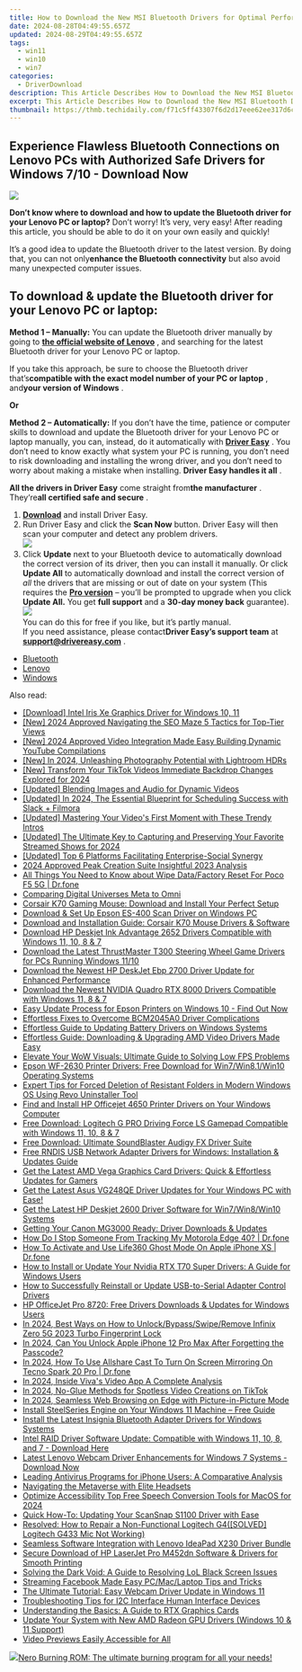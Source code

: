 ```yaml
---
title: How to Download the New MSI Bluetooth Drivers for Optimal Performance on Windows 11 & 10
date: 2024-08-28T04:49:55.657Z
updated: 2024-08-29T04:49:55.657Z
tags:
  - win11
  - win10
  - win7
categories:
  - DriverDownload
description: This Article Describes How to Download the New MSI Bluetooth Drivers for Optimal Performance on Windows 11 & 10
excerpt: This Article Describes How to Download the New MSI Bluetooth Drivers for Optimal Performance on Windows 11 & 10
thumbnail: https://thmb.techidaily.com/f71c5ff43307f6d2d17eee62ee317d6c80fb14bebfbfd43367d29eb599c5ee29.jpg
---
```


## Experience Flawless Bluetooth Connections on Lenovo PCs with Authorized Safe Drivers for Windows 7/10 - Download Now

![](https://images.drivereasy.com/wp-content/uploads/2018/12/bluetooth.png)

 **Don’t know where to download and how to update the Bluetooth driver for your Lenovo PC or laptop?** Don’t worry! It’s very, very easy! After reading this article, you should be able to do it on your own easily and quickly!

 It’s a good idea to update the Bluetooth driver to the latest version. By doing that, you can not only**enhance the Bluetooth connectivity** but also avoid many unexpected computer issues.

## **To download & update the Bluetooth driver for your Lenovo PC or laptop:**

**Method 1 – Manually:**  You can update the Bluetooth driver manually by going to **[the official website of Lenovo](https://shop-links.co/link/?exclusive=1&publisher_slug=itechdaily19598&url=https%3A%2F%2Fwww.lenovo.com%2Fus%2Fen%2F)**  , and searching for the latest Bluetooth driver for your Lenovo PC or laptop.

 If you take this approach, be sure to choose the Bluetooth driver that’s**compatible with the exact model number of your PC or laptop** , and**your version of Windows** .

**Or**

**Method 2 – Automatically:**   If you don’t have the time, patience or computer skills to download and update the Bluetooth driver for your Lenovo PC or laptop manually, you can, instead, do it automatically with **[Driver Easy](https://tools.techidaily.com/drivereasy/download/)**  .  You don’t need to know exactly what system your PC is running, you don’t need to risk downloading and installing the wrong driver, and you don’t need to worry about making a mistake when installing. **Driver Easy handles it all** .

**All the drivers in Driver Easy** come straight from**the manufacturer** . They‘re**all certified safe and secure** .

1. **[Download](https://tools.techidaily.com/drivereasy/download/)**  and install Driver Easy.
2. Run Driver Easy and click the **Scan Now**  button. Driver Easy will then scan your computer and detect any problem drivers.  
![](https://images.drivereasy.com/wp-content/uploads/2018/12/Snap819.png)
3. Click **Update**  next to your Bluetooth device to automatically download the correct version of its driver, then you can install it manually. Or click **Update All**  to automatically download and install the correct version of _all_  the drivers that are missing or out of date on your system (This requires the **[Pro version](https://tools.techidaily.com/drivereasy/download/)**  – you’ll be prompted to upgrade when you click **Update All.** You get **full support**  and a **30-day money back**  guarantee).  
![](https://images.drivereasy.com/wp-content/uploads/2018/12/Snap820.png)  
 You can do this for free if you like, but it’s partly manual.  
 If you need assistance, please contact**Driver Easy’s support team** at **[support@drivereasy.com](https://tools.techidaily.com/drivereasy/download/)**  .

* [Bluetooth](https://tools.techidaily.com/drivereasy/download/)
* [Lenovo](https://tools.techidaily.com/drivereasy/download/)
* [Windows](https://tools.techidaily.com/drivereasy/download/)

<ins class="adsbygoogle"
     style="display:block"
     data-ad-format="autorelaxed"
     data-ad-client="ca-pub-7571918770474297"
     data-ad-slot="1223367746"></ins>



<ins class="adsbygoogle"
     style="display:block"
     data-ad-client="ca-pub-7571918770474297"
     data-ad-slot="8358498916"
     data-ad-format="auto"
     data-full-width-responsive="true"></ins>

<span class="atpl-alsoreadstyle">Also read:</span>
<div><ul>
<li><a href="https://win-amazing.techidaily.com/download-intel-iris-xe-graphics-driver-for-windows-10-11/"><u>[Download] Intel Iris Xe Graphics Driver for Windows 10, 11</u></a></li>
<li><a href="https://youtube-sure.techidaily.com/024-approved-navigating-the-seo-maze-5-tactics-for-top-tier-views/"><u>[New] 2024 Approved  Navigating the SEO Maze  5 Tactics for Top-Tier Views</u></a></li>
<li><a href="https://fox-cloud.techidaily.com/new-2024-approved-video-integration-made-easy-building-dynamic-youtube-compilations/"><u>[New] 2024 Approved  Video Integration Made Easy  Building Dynamic YouTube Compilations</u></a></li>
<li><a href="https://fox-links.techidaily.com/new-in-2024-unleashing-photography-potential-with-lightroom-hdrs/"><u>[New] In 2024, Unleashing Photography Potential with Lightroom HDRs</u></a></li>
<li><a href="https://tiktok-clips.techidaily.com/new-transform-your-tiktok-videos-immediate-backdrop-changes-explored-for-2024/"><u>[New] Transform Your TikTok Videos  Immediate Backdrop Changes Explored for 2024</u></a></li>
<li><a href="https://extra-lessons.techidaily.com/updated-blending-images-and-audio-for-dynamic-videos/"><u>[Updated] Blending Images and Audio for Dynamic Videos</u></a></li>
<li><a href="https://screen-sharing-recording.techidaily.com/updated-in-2024-the-essential-blueprint-for-scheduling-success-with-slack-plus-filmora/"><u>[Updated] In 2024, The Essential Blueprint for Scheduling Success with Slack + Filmora</u></a></li>
<li><a href="https://facebook-record-videos.techidaily.com/updated-mastering-your-videos-first-moment-with-these-trendy-intros/"><u>[Updated] Mastering Your Video's First Moment with These Trendy Intros</u></a></li>
<li><a href="https://video-screen-grab.techidaily.com/updated-the-ultimate-key-to-capturing-and-preserving-your-favorite-streamed-shows-for-2024/"><u>[Updated] The Ultimate Key to Capturing and Preserving Your Favorite Streamed Shows for 2024</u></a></li>
<li><a href="https://some-tips.techidaily.com/updated-top-6-platforms-facilitating-enterprise-social-synergy/"><u>[Updated] Top 6 Platforms Facilitating Enterprise-Social Synergy</u></a></li>
<li><a href="https://article-helps.techidaily.com/2024-approved-peak-creation-suite-insightful-2023-analysis/"><u>2024 Approved  Peak Creation Suite  Insightful 2023 Analysis</u></a></li>
<li><a href="https://techidaily.com/all-things-you-need-to-know-about-wipe-datafactory-reset-for-poco-f5-5g-drfone-by-drfone-reset-android-reset-android/"><u>All Things You Need to Know about Wipe Data/Factory Reset For Poco F5 5G | Dr.fone</u></a></li>
<li><a href="https://extra-tips.techidaily.com/comparing-digital-universes-meta-to-omni/"><u>Comparing Digital Universes  Meta to Omni</u></a></li>
<li><a href="https://win-amazing.techidaily.com/corsair-k70-gaming-mouse-download-and-install-your-perfect-setup/"><u>Corsair K70 Gaming Mouse: Download and Install Your Perfect Setup</u></a></li>
<li><a href="https://win-amazing.techidaily.com/download-and-set-up-epson-es-400-scan-driver-on-windows-pc/"><u>Download & Set Up Epson ES-400 Scan Driver on Windows PC</u></a></li>
<li><a href="https://win-amazing.techidaily.com/download-and-installation-guide-corsair-k70-mouse-drivers-and-software/"><u>Download and Installation Guide: Corsair K70 Mouse Drivers & Software</u></a></li>
<li><a href="https://win-amazing.techidaily.com/download-hp-deskjet-ink-advantage-2652-drivers-compatible-with-windows-11-10-8-and-7/"><u>Download HP Deskjet Ink Advantage 2652 Drivers Compatible with Windows 11, 10, 8 & 7</u></a></li>
<li><a href="https://win-amazing.techidaily.com/download-the-latest-thrustmaster-t300-steering-wheel-game-drivers-for-pcs-running-windows-1110/"><u>Download the Latest ThrustMaster T300 Steering Wheel Game Drivers for PCs Running Windows 11/10</u></a></li>
<li><a href="https://win-amazing.techidaily.com/download-the-newest-hp-deskjet-ebp-2700-driver-update-for-enhanced-performance/"><u>Download the Newest HP DeskJet Ebp 2700 Driver Update for Enhanced Performance</u></a></li>
<li><a href="https://win-amazing.techidaily.com/download-the-newest-nvidia-quadro-rtx-8000-drivers-compatible-with-windows-11-8-and-7/"><u>Download the Newest NVIDIA Quadro RTX 8000 Drivers Compatible with Windows 11, 8 & 7</u></a></li>
<li><a href="https://win-amazing.techidaily.com/easy-update-process-for-epson-printers-on-windows-10-find-out-now/"><u>Easy Update Process for Epson Printers on Windows 10 - Find Out Now</u></a></li>
<li><a href="https://win-amazing.techidaily.com/effortless-fixes-to-overcome-bcm2045a0-driver-complications/"><u>Effortless Fixes to Overcome BCM2045A0 Driver Complications</u></a></li>
<li><a href="https://win-amazing.techidaily.com/effortless-guide-to-updating-battery-drivers-on-windows-systems/"><u>Effortless Guide to Updating Battery Drivers on Windows Systems</u></a></li>
<li><a href="https://win-amazing.techidaily.com/effortless-guide-downloading-and-upgrading-amd-video-drivers-made-easy/"><u>Effortless Guide: Downloading & Upgrading AMD Video Drivers Made Easy</u></a></li>
<li><a href="https://win-answers.techidaily.com/elevate-your-wow-visuals-ultimate-guide-to-solving-low-fps-problems/"><u>Elevate Your WoW Visuals: Ultimate Guide to Solving Low FPS Problems</u></a></li>
<li><a href="https://win-amazing.techidaily.com/epson-wf-2630-printer-drivers-free-download-for-win7win81win10-operating-systems/"><u>Epson WF-2630 Printer Drivers: Free Download for Win7/Win8.1/Win10 Operating Systems</u></a></li>
<li><a href="https://win-forum.techidaily.com/expert-tips-for-forced-deletion-of-resistant-folders-in-modern-windows-os-using-revo-uninstaller-tool/"><u>Expert Tips for Forced Deletion of Resistant Folders in Modern Windows OS Using Revo Uninstaller Tool</u></a></li>
<li><a href="https://win-amazing.techidaily.com/find-and-install-hp-officejet-4650-printer-drivers-on-your-windows-computer/"><u>Find and Install HP Officejet 4650 Printer Drivers on Your Windows Computer</u></a></li>
<li><a href="https://win-amazing.techidaily.com/free-download-logitech-g-pro-driving-force-ls-gamepad-compatible-with-windows-11-10-8-and-7/"><u>Free Download: Logitech G PRO Driving Force LS Gamepad Compatible with Windows 11, 10, 8 & 7</u></a></li>
<li><a href="https://win-amazing.techidaily.com/free-download-ultimate-soundblaster-audigy-fx-driver-suite/"><u>Free Download: Ultimate SoundBlaster Audigy FX Driver Suite</u></a></li>
<li><a href="https://win-amazing.techidaily.com/free-rndis-usb-network-adapter-drivers-for-windows-installation-and-updates-guide/"><u>Free RNDIS USB Network Adapter Drivers for Windows: Installation & Updates Guide</u></a></li>
<li><a href="https://win-amazing.techidaily.com/1722966668933-get-the-latest-amd-vega-graphics-card-drivers-quick-and-effortless-updates-for-gamers/"><u>Get the Latest AMD Vega Graphics Card Drivers: Quick & Effortless Updates for Gamers</u></a></li>
<li><a href="https://win-amazing.techidaily.com/get-the-latest-asus-vg248qe-driver-updates-for-your-windows-pc-with-ease/"><u>Get the Latest Asus VG248QE Driver Updates for Your Windows PC with Ease!</u></a></li>
<li><a href="https://win-amazing.techidaily.com/get-the-latest-hp-deskjet-2600-driver-software-for-win7win8win10-systems/"><u>Get the Latest HP Deskjet 2600 Driver Software for Win7/Win8/Win10 Systems</u></a></li>
<li><a href="https://hardware-help.techidaily.com/getting-your-canon-mg3000-ready-driver-downloads-and-updates/"><u>Getting Your Canon MG3000 Ready: Driver Downloads & Updates</u></a></li>
<li><a href="https://android-location-track.techidaily.com/how-do-i-stop-someone-from-tracking-my-motorola-edge-40-drfone-by-drfone-virtual-android/"><u>How Do I Stop Someone From Tracking My Motorola Edge 40? | Dr.fone</u></a></li>
<li><a href="https://location-social.techidaily.com/how-to-activate-and-use-life360-ghost-mode-on-apple-iphone-xs-drfone-by-drfone-virtual-ios/"><u>How To Activate and Use Life360 Ghost Mode On Apple iPhone XS | Dr.fone</u></a></li>
<li><a href="https://win-amazing.techidaily.com/how-to-install-or-update-your-nvidia-rtx-t70-super-drivers-a-guide-for-windows-users/"><u>How to Install or Update Your Nvidia RTX T70 Super Drivers: A Guide for Windows Users</u></a></li>
<li><a href="https://win-amazing.techidaily.com/how-to-successfully-reinstall-or-update-usb-to-serial-adapter-control-drivers/"><u>How to Successfully Reinstall or Update USB-to-Serial Adapter Control Drivers</u></a></li>
<li><a href="https://win-amazing.techidaily.com/hp-officejet-pro-8720-free-drivers-downloads-and-updates-for-windows-users/"><u>HP OfficeJet Pro 8720: Free Drivers Downloads & Updates for Windows Users</u></a></li>
<li><a href="https://unlock-android.techidaily.com/in-2024-best-ways-on-how-to-unlockbypassswiperemove-infinix-zero-5g-2023-turbo-fingerprint-lock-by-drfone-android/"><u>In 2024, Best Ways on How to Unlock/Bypass/Swipe/Remove Infinix Zero 5G 2023 Turbo Fingerprint Lock</u></a></li>
<li><a href="https://ios-unlock.techidaily.com/in-2024-can-you-unlock-apple-iphone-12-pro-max-after-forgetting-the-passcode-by-drfone-ios/"><u>In 2024, Can You Unlock Apple iPhone 12 Pro Max After Forgetting the Passcode?</u></a></li>
<li><a href="https://screen-mirror.techidaily.com/in-2024-how-to-use-allshare-cast-to-turn-on-screen-mirroring-on-tecno-spark-20-pro-drfone-by-drfone-android/"><u>In 2024, How To Use Allshare Cast To Turn On Screen Mirroring On Tecno Spark 20 Pro | Dr.fone</u></a></li>
<li><a href="https://extra-skills.techidaily.com/in-2024-inside-vivas-video-app-a-complete-analysis/"><u>In 2024, Inside Viva's Video App  A Complete Analysis</u></a></li>
<li><a href="https://extra-approaches.techidaily.com/in-2024-no-glue-methods-for-spotless-video-creations-on-tiktok/"><u>In 2024, No-Glue Methods for Spotless Video Creations on TikTok</u></a></li>
<li><a href="https://extra-skills.techidaily.com/in-2024-seamless-web-browsing-on-edge-with-picture-in-picture-mode/"><u>In 2024, Seamless Web Browsing on Edge with Picture-in-Picture Mode</u></a></li>
<li><a href="https://win-amazing.techidaily.com/install-steelseries-engine-on-your-windows-11-machine-free-guide/"><u>Install SteelSeries Engine on Your Windows 11 Machine – Free Guide</u></a></li>
<li><a href="https://win-amazing.techidaily.com/install-the-latest-insignia-bluetooth-adapter-drivers-for-windows-systems/"><u>Install the Latest Insignia Bluetooth Adapter Drivers for Windows Systems</u></a></li>
<li><a href="https://win-amazing.techidaily.com/intel-raid-driver-software-update-compatible-with-windows-11-10-8-and-7-download-here/"><u>Intel RAID Driver Software Update: Compatible with Windows 11, 10, 8, and 7 - Download Here</u></a></li>
<li><a href="https://win-amazing.techidaily.com/latest-lenovo-webcam-driver-enhancements-for-windows-7-systems-download-now/"><u>Latest Lenovo Webcam Driver Enhancements for Windows 7 Systems - Download Now</u></a></li>
<li><a href="https://buynow-marvelous.techidaily.com/leading-antivirus-programs-for-iphone-users-a-comparative-analysis/"><u>Leading Antivirus Programs for iPhone Users: A Comparative Analysis</u></a></li>
<li><a href="https://extra-information.techidaily.com/navigating-the-metaverse-with-elite-headsets/"><u>Navigating the Metaverse with Elite Headsets</u></a></li>
<li><a href="https://extra-guidance.techidaily.com/optimize-accessibility-top-free-speech-conversion-tools-for-macos-for-2024/"><u>Optimize Accessibility  Top Free Speech Conversion Tools for MacOS for 2024</u></a></li>
<li><a href="https://win-amazing.techidaily.com/quick-how-to-updating-your-scansnap-s1100-driver-with-ease/"><u>Quick How-To: Updating Your ScanSnap S1100 Driver with Ease</u></a></li>
<li><a href="https://win-amazing.techidaily.com/resolved-how-to-repair-a-non-functional-logitech-g4solved-logitech-g433-mic-not-working/"><u>Resolved: How to Repair a Non-Functional Logitech G4([SOLVED] Logitech G433 Mic Not Working)</u></a></li>
<li><a href="https://win-amazing.techidaily.com/seamless-software-integration-with-lenovo-ideapad-x230-driver-bundle/"><u>Seamless Software Integration with Lenovo IdeaPad X230 Driver Bundle</u></a></li>
<li><a href="https://win-amazing.techidaily.com/secure-download-of-hp-laserjet-pro-m452dn-software-and-drivers-for-smooth-printing/"><u>Secure Download of HP LaserJet Pro M452dn Software & Drivers for Smooth Printing</u></a></li>
<li><a href="https://win-solutions.techidaily.com/solving-the-dark-void-a-guide-to-resolving-lol-black-screen-issues/"><u>Solving the Dark Void: A Guide to Resolving LoL Black Screen Issues</u></a></li>
<li><a href="https://facebook-videos.techidaily.com/streaming-facebook-made-easy-pcmaclaptop-tips-and-tricks/"><u>Streaming Facebook Made Easy  PC/Mac/Laptop Tips and Tricks</u></a></li>
<li><a href="https://win-amazing.techidaily.com/the-ultimate-tutorial-easy-webcam-driver-update-in-windows-11/"><u>The Ultimate Tutorial: Easy Webcam Driver Update in Windows 11</u></a></li>
<li><a href="https://win-amazing.techidaily.com/troubleshooting-tips-for-i2c-interface-human-interface-devices/"><u>Troubleshooting Tips for I2C Interface Human Interface Devices</u></a></li>
<li><a href="https://tech-recovery.techidaily.com/understanding-the-basics-a-guide-to-rtx-graphics-cards/"><u>Understanding the Basics: A Guide to RTX Graphics Cards</u></a></li>
<li><a href="https://win-amazing.techidaily.com/update-your-system-with-new-amd-radeon-gpu-drivers-windows-10-and-11-support/"><u>Update Your System with New AMD Radeon GPU Drivers (Windows 10 & 11 Support)</u></a></li>
<li><a href="https://extra-resources.techidaily.com/video-previews-easily-accessible-for-all/"><u>Video Previews Easily Accessible for All</u></a></li>
</ul></div>

<!-- affiliate ads begin -->
<a href="https://store.nero.com/order/checkout.php?PRODS=39694080&QTY=1&AFFILIATE=108875&CART=1"><img src="http://cdnwww.nero.com/nero-com-wAssets/img/banners/2023/nbr/fire/Screenshot_1red_gb.jpg" border="0">Nero Burning ROM:
The ultimate burning program for all your needs!</a>
<!-- affiliate ads end -->